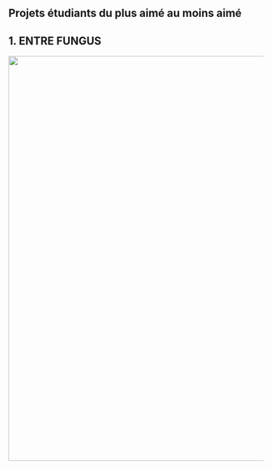 ## Projets étudiants du plus aimé au moins aimé

## 1. ENTRE FUNGUS

<img src="photos/mycellium_fungus.png" width=800px heigth=800px />
